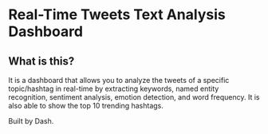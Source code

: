 # Real-Time Tweets Text Analysis Dashboard



## What is this?
It is a dashboard that allows you to analyze the tweets of a specific topic/hashtag in real-time by extracting keywords, named entity recognition, sentiment analysis, emotion detection, and word frequency. It is also able to show the top 10 trending hashtags. 

Built by Dash.